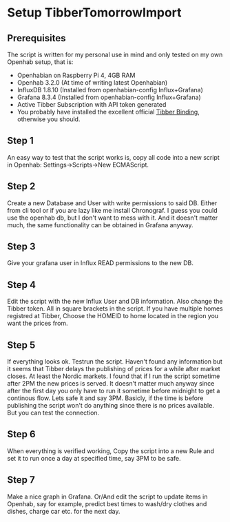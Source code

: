# Setup TibberTomorrowImport

## Prerequisites
The script is written for my personal use in mind and only tested on my own Openhab setup, that is:
- Openhabian on Raspberry Pi 4, 4GB RAM
- Openhab 3.2.0 (At time of writing latest Openhabian)
- InfluxDB 1.8.10 (Installed from openhabian-config Influx+Grafana)
- Grafana 8.3.4   (Installed from openhabian-config Influx+Grafana)
- Active Tibber Subscription with API token generated
- You probably have installed the excellent official [Tibber Binding](https://www.openhab.org/addons/bindings/tibber/), otherwise you should.

## Step 1
An easy way to test that the script works is, copy all code into a new script in Openhab: Settings->Scripts->New ECMAScript.

## Step 2
Create a new Database and User with write permissions to said DB. Either from cli tool or if you are lazy like me install Chronograf. 
I guess you could use the openhab db, but I don't want to mess with it. And it doesn't matter much, the same functionality can be obtained in Grafana anyway. 

## Step 3
Give your grafana user in Influx READ permissions to the new DB.

## Step 4
Edit the script with the new Influx User and DB information. Also change the Tibber token. All in square brackets in the script. 
If you have multiple homes registred at Tibber, Choose the HOMEID to home located in the region you want the prices from.

## Step 5
If everything looks ok. Testrun the script. 
Haven't found any information but it seems that Tibber delays the publishing of prices for a while after market closes. At least the Nordic markets.
I found that if I run the script sometime after 2PM the new prices is served. It doesn't matter much anyway since after the first day you only have to run it sometime before midnight to get a continous flow.
Lets safe it and say 3PM. Basicly, if the time is before publishing the script won't do anything since there is no prices available. But you can test the connection.

## Step 6
When everything is verified working, Copy the script into a new Rule and set it to run once a day at specified time, say 3PM to be safe.

## Step 7
Make a nice graph in Grafana. Or/And edit the script to update items in Openhab, say for example, predict best times to wash/dry clothes and dishes, charge car etc. for the next day.

